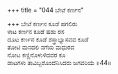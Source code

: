 +++
title = "044 ಬೇಟೆ ಕರ್ಣನ"

+++
ಬೇಟೆ ಕರ್ಣನ ಕೂಡೆ ಹಗಲಿರು  
ಳಾಟ ಕರ್ಣನ ಕೂಡೆ ಷಡು ರಸ  
ದೂಟ ಕರ್ಣನ ಕೂಡೆ ಶಸ್ತ್ರಾಭ್ಯಾಸವವ ಕೂಡೆ   
ತೋಟಿ ಮನದಲಿ ನಗೆಯ ಮಧುರದ  
ನೋಟ ಕಣ್ಣಿನೊಳುಳಿದವರ ಕೂ  
ಡಾಟಗಳು ತಾವಿಬ್ಬರೊಂದೆನಿಸಿದರು ಜಗವರಿಯೆ     ॥44॥